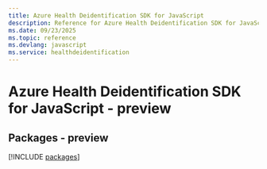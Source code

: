 ```yaml
---
title: Azure Health Deidentification SDK for JavaScript
description: Reference for Azure Health Deidentification SDK for JavaScript
ms.date: 09/23/2025
ms.topic: reference
ms.devlang: javascript
ms.service: healthdeidentification
---
```

# Azure Health Deidentification SDK for JavaScript - preview
## Packages - preview
[!INCLUDE [packages](health-deidentification-index.md)]